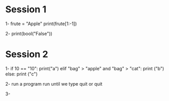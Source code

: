 
# Session 1
  1- 
    frute = "Apple"
    print(frute[1:-1])
    
  2- 
    print(bool("False"))
    
 # Session 2
 1-
if 10 == "10":
    print("a")
elif "bag" > "apple" and "bag" > "cat":
   print ("b")
else:
   print ("c")
  
2-  run a program run until we type quit or quit

3-
